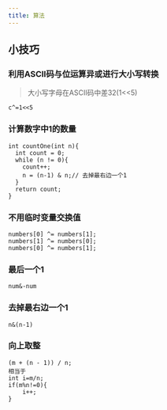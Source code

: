 ```yaml
---
title: 算法
---
```


## 小技巧

### 利用ASCII码与位运算异或进行大小写转换

> 大小写字母在ASCII码中差32(1<<5)

```
c^=1<<5
```

### 计算数字中1的数量

```
int countOne(int n){
  int count = 0;
  while (n != 0){
    count++;
    n = (n-1) & n;// 去掉最右边一个1
  }
  return count;
}
```

### 不用临时变量交换值

```
numbers[0] ^= numbers[1];
numbers[1] ^= numbers[0];
numbers[0] ^= numbers[1];
```

### 最后一个1

```
num&-num
```

### 去掉最右边一个1

```
n&(n-1)
```

### 向上取整

```
(m + (n - 1)) / n; 
相当于
int i=m/n;
if(m%n!=0){
	i++;
}
```

